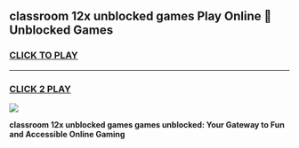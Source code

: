 
## classroom 12x unblocked games Play Online 👋 Unblocked Games
<h3>
<a href="https://premium.freeplayer.one?title=classroom_12x_unblocked_games&ref=19F">CLICK TO PLAY</a></h3>
<hr>

<h3>
<a href="https://premium.freeplayer.one?title=classroom_12x_unblocked_games&ref=19F">CLICK 2 PLAY</a>
  
</h3>

<a href="https://premium.freeplayer.one?title=classroom_12x_unblocked_games&ref=19F"><img src="https://clearcache.store/games.png"></a>


**classroom 12x unblocked games games unblocked: Your Gateway to Fun and Accessible Online Gaming**
